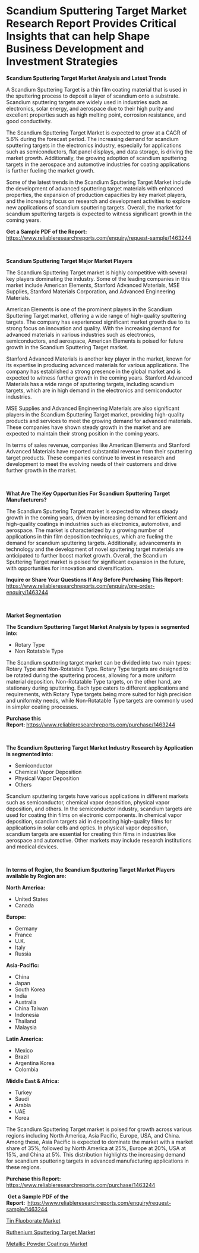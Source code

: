 <p><h1>Scandium Sputtering Target Market Research Report Provides Critical Insights that can help Shape Business Development and Investment Strategies</h1></p><p><strong>Scandium Sputtering Target Market Analysis and Latest Trends</strong></p>
<p><p>A Scandium Sputtering Target is a thin film coating material that is used in the sputtering process to deposit a layer of scandium onto a substrate. Scandium sputtering targets are widely used in industries such as electronics, solar energy, and aerospace due to their high purity and excellent properties such as high melting point, corrosion resistance, and good conductivity.</p><p>The Scandium Sputtering Target Market is expected to grow at a CAGR of 5.6% during the forecast period. The increasing demand for scandium sputtering targets in the electronics industry, especially for applications such as semiconductors, flat panel displays, and data storage, is driving the market growth. Additionally, the growing adoption of scandium sputtering targets in the aerospace and automotive industries for coating applications is further fueling the market growth.</p><p>Some of the latest trends in the Scandium Sputtering Target Market include the development of advanced sputtering target materials with enhanced properties, the expansion of production capacities by key market players, and the increasing focus on research and development activities to explore new applications of scandium sputtering targets. Overall, the market for scandium sputtering targets is expected to witness significant growth in the coming years.</p></p>
<p><strong>Get a Sample PDF of the Report:&nbsp;</strong> <a href="https://www.reliableresearchreports.com/enquiry/request-sample/1463244">https://www.reliableresearchreports.com/enquiry/request-sample/1463244</a></p>
<p>&nbsp;</p>
<p><strong>Scandium Sputtering Target Major Market Players</strong></p>
<p><p>The Scandium Sputtering Target market is highly competitive with several key players dominating the industry. Some of the leading companies in this market include American Elements, Stanford Advanced Materials, MSE Supplies, Stanford Materials Corporation, and Advanced Engineering Materials. </p><p>American Elements is one of the prominent players in the Scandium Sputtering Target market, offering a wide range of high-quality sputtering targets. The company has experienced significant market growth due to its strong focus on innovation and quality. With the increasing demand for advanced materials in various industries such as electronics, semiconductors, and aerospace, American Elements is poised for future growth in the Scandium Sputtering Target market.</p><p>Stanford Advanced Materials is another key player in the market, known for its expertise in producing advanced materials for various applications. The company has established a strong presence in the global market and is expected to witness further growth in the coming years. Stanford Advanced Materials has a wide range of sputtering targets, including scandium targets, which are in high demand in the electronics and semiconductor industries.</p><p>MSE Supplies and Advanced Engineering Materials are also significant players in the Scandium Sputtering Target market, providing high-quality products and services to meet the growing demand for advanced materials. These companies have shown steady growth in the market and are expected to maintain their strong position in the coming years.</p><p>In terms of sales revenue, companies like American Elements and Stanford Advanced Materials have reported substantial revenue from their sputtering target products. These companies continue to invest in research and development to meet the evolving needs of their customers and drive further growth in the market.</p></p>
<p>&nbsp;</p>
<p><strong>What Are The Key Opportunities For Scandium Sputtering Target Manufacturers?</strong></p>
<p><p>The Scandium Sputtering Target market is expected to witness steady growth in the coming years, driven by increasing demand for efficient and high-quality coatings in industries such as electronics, automotive, and aerospace. The market is characterized by a growing number of applications in thin film deposition techniques, which are fueling the demand for scandium sputtering targets. Additionally, advancements in technology and the development of novel sputtering target materials are anticipated to further boost market growth. Overall, the Scandium Sputtering Target market is poised for significant expansion in the future, with opportunities for innovation and diversification.</p></p>
<p><strong>Inquire or Share Your Questions If Any Before Purchasing This Report:</strong> <a href="https://www.reliableresearchreports.com/enquiry/pre-order-enquiry/1463244">https://www.reliableresearchreports.com/enquiry/pre-order-enquiry/1463244</a></p>
<p>&nbsp;</p>
<p><strong>Market Segmentation</strong></p>
<p><strong>The Scandium Sputtering Target Market Analysis by types is segmented into:</strong></p>
<p><ul><li>Rotary Type</li><li>Non Rotatable Type</li></ul></p>
<p><p>The Scandium sputtering target market can be divided into two main types: Rotary Type and Non-Rotatable Type. Rotary Type targets are designed to be rotated during the sputtering process, allowing for a more uniform material deposition. Non-Rotatable Type targets, on the other hand, are stationary during sputtering. Each type caters to different applications and requirements, with Rotary Type targets being more suited for high precision and uniformity needs, while Non-Rotatable Type targets are commonly used in simpler coating processes.</p></p>
<p><strong>Purchase this Report:&nbsp;</strong><a href="https://www.reliableresearchreports.com/purchase/1463244">https://www.reliableresearchreports.com/purchase/1463244</a></p>
<p>&nbsp;</p>
<p><strong>The Scandium Sputtering Target Market Industry Research by Application is segmented into:</strong></p>
<p><ul><li>Semiconductor</li><li>Chemical Vapor Deposition</li><li>Physical Vapor Deposition</li><li>Others</li></ul></p>
<p><p>Scandium sputtering targets have various applications in different markets such as semiconductor, chemical vapor deposition, physical vapor deposition, and others. In the semiconductor industry, scandium targets are used for coating thin films on electronic components. In chemical vapor deposition, scandium targets aid in depositing high-quality films for applications in solar cells and optics. In physical vapor deposition, scandium targets are essential for creating thin films in industries like aerospace and automotive. Other markets may include research institutions and medical devices.</p></p>
<p>&nbsp;</p>
<p><strong>In terms of Region, the Scandium Sputtering Target Market Players available by Region are:</strong></p>
<p>
    <p> <strong> North America: </strong>
        <ul>
            <li>United States</li>
            <li>Canada</li>
        </ul>
        </p> 
    <p> <strong> Europe: </strong>
        <ul>
            <li>Germany</li>
            <li>France</li>
            <li>U.K.</li>
            <li>Italy</li>
            <li>Russia</li>
        </ul>
        </p> 
    <p> <strong> Asia-Pacific: </strong>
        <ul>
            <li>China</li>
            <li>Japan</li>
            <li>South Korea</li>
            <li>India</li>
            <li>Australia</li>
            <li>China Taiwan</li>
            <li>Indonesia</li>
            <li>Thailand</li>
            <li>Malaysia</li>
        </ul>
        </p> 
    <p> <strong> Latin America: </strong>
        <ul>
            <li>Mexico</li>
            <li>Brazil</li>
            <li>Argentina Korea</li>
            <li>Colombia</li>
        </ul>
        </p> 
    <p> <strong> Middle East & Africa: </strong>
        <ul>
            <li>Turkey</li>
            <li>Saudi</li>
            <li>Arabia</li>
            <li>UAE</li>
            <li>Korea</li>
        </ul>
    </p>
    </p>
<p><p>The Scandium Sputtering Target market is poised for growth across various regions including North America, Asia Pacific, Europe, USA, and China. Among these, Asia Pacific is expected to dominate the market with a market share of 35%, followed by North America at 25%, Europe at 20%, USA at 15%, and China at 5%. This distribution highlights the increasing demand for scandium sputtering targets in advanced manufacturing applications in these regions.</p></p>
<p><strong>Purchase this Report: </strong><a href="https://www.reliableresearchreports.com/purchase/1463244">https://www.reliableresearchreports.com/purchase/1463244</a></p>
<p>&nbsp;<strong>Get a Sample PDF of the Report:&nbsp;&nbsp;</strong><a href="https://www.reliableresearchreports.com/enquiry/request-sample/1463244">https://www.reliableresearchreports.com/enquiry/request-sample/1463244</a></p>
<p><strong></strong></p>
<p><p><a href="https://github.com/changoleonlaverguenzanoexiste/Market-Research-Report-List-2/blob/main/tin-fluoborate-market.md">Tin Fluoborate Market</a></p><p><a href="https://github.com/danielneavesallisons03mba/Market-Research-Report-List-1/blob/main/ruthenium-sputtering-target-market.md">Ruthenium Sputtering Target Market</a></p><p><a href="https://github.com/dimitrishawkinswaynenp91rgz/Market-Research-Report-List-1/blob/main/metallic-powder-coatings-market.md">Metallic Powder Coatings Market</a></p></p>